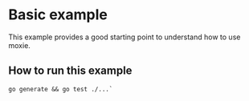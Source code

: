 # Basic example

This example provides a good starting point to understand how to use moxie.

## How to run this example

```
go generate && go test ./...`
```

